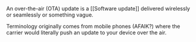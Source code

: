 An over-the-air (OTA) update is a [[Software update]] delivered wirelessly or seamlessly or something vague.

Terminology originally comes from mobile phones (AFAIK?) where the carrier would literally push an update to your device over the air.